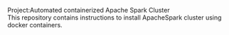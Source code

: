 Project:Automated containerized Apache Spark Cluster</br>
This repository contains instructions to install ApacheSpark cluster using docker containers.




